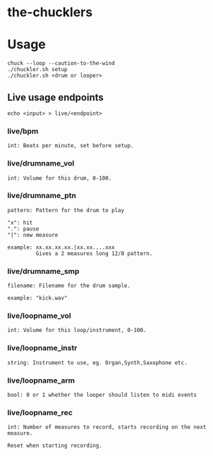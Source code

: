 the-chucklers
=============

# Usage

	chuck --loop --caution-to-the-wind
	./chuckler.sh setup
	./chuckler.sh <drum or looper>

## Live usage endpoints

	echo <input> > live/<endpoint>

### live/bpm

	int: Beats per minute, set before setup.

### live/drumname_vol

	int: Volume for this drum, 0-100.

### live/drumname_ptn

	pattern: Pattern for the drum to play

	"x": hit
	".": pause
	"|": new measure

	example: xx.xx.xx.xx.|xx.xx....xxx
			 Gives a 2 measures long 12/8 pattern.

### live/drumname_smp

	filename: Filename for the drum sample.

	example: "kick.wav"

### live/loopname_vol

	int: Volume for this loop/instrument, 0-100.

### live/loopname_instr

	string: Instrument to use, eg. Organ,Synth,Saxophone etc.

### live/loopname_arm

	bool: 0 or 1 whether the looper should listen to midi events

### live/loopname_rec

	int: Number of measures to record, starts recording on the next measure.

	Reset when starting recording.
